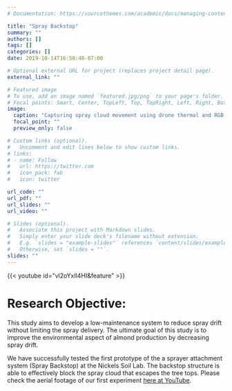 ```yaml
---
# Documentation: https://sourcethemes.com/academic/docs/managing-content/

title: "Spray Backstop"
summary: ""
authors: []
tags: []
categories: []
date: 2019-10-14T16:50:48-07:00

# Optional external URL for project (replaces project detail page).
external_link: ""

# Featured image
# To use, add an image named `featured.jpg/png` to your page's folder.
# Focal points: Smart, Center, TopLeft, Top, TopRight, Left, Right, BottomLeft, Bottom, BottomRight.
image:
  caption: "Capturing spray cloud movement using drone thermal and RGB videos from three angles"
  focal_point: ""
  preview_only: false

# Custom links (optional).
#   Uncomment and edit lines below to show custom links.
# links:
# - name: Follow
#   url: https://twitter.com
#   icon_pack: fab
#   icon: twitter

url_code: ""
url_pdf: ""
url_slides: ""
url_video: ""

# Slides (optional).
#   Associate this project with Markdown slides.
#   Simply enter your slide deck's filename without extension.
#   E.g. `slides = "example-slides"` references `content/slides/example-slides.md`.
#   Otherwise, set `slides = ""`.
slides: ""
---
```


{{< youtube id="vl2oYxIl4HI&feature" >}}

# Research Objective:

This study aims to develop a low-maintenance system to reduce spray drift without limiting the spray delivery. The ultimate goal of this study is to improve the environmental aspect of almond production by decreasing spray drift. 

We have successfully tested the first prototype of the a sprayer attachment system (Spray Backstop) at the Nickels Soil Lab. The backstop structure is able to effectively block the spray cloud that escapes the tree tops. Please check the aerial footage of our first experiment [here at YouTube](https://www.youtube.com/watch?time_continue=2&v=vl2oYxIl4HI&feature=emb_logo).

